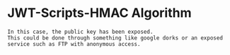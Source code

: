 
# JWT-Scripts-HMAC Algorithm

```
In this case, the public key has been exposed.
This could be done through something like google dorks or an exposed service such as FTP with anonymous access.
```
